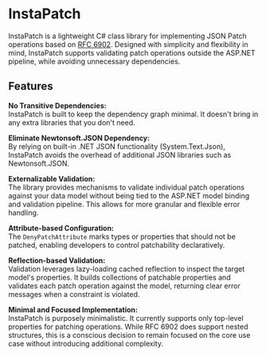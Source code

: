 # InstaPatch

InstaPatch is a lightweight C# class library for implementing JSON Patch operations based on [RFC 6902](https://datatracker.ietf.org/doc/html/rfc6902). Designed with simplicity and flexibility in mind, InstaPatch supports validating patch operations outside the ASP.NET pipeline, while avoiding unnecessary dependencies.

## Features

**No Transitive Dependencies:**  
InstaPatch is built to keep the dependency graph minimal. It doesn't bring in any extra libraries that you don't need.

**Eliminate Newtonsoft.JSON Dependency:**  
By relying on built-in .NET JSON functionality (System.Text.Json), InstaPatch avoids the overhead of additional JSON libraries such as Newtonsoft.JSON.

**Externalizable Validation:**  
The library provides mechanisms to validate individual patch operations against your data model without being tied to the ASP.NET model binding and validation pipeline. This allows for more granular and flexible error handling.

**Attribute-based Configuration:**  
The `DenyPatchAttribute` marks types or properties that should not be patched, enabling developers to control patchability declaratively.

**Reflection-based Validation:**  
Validation leverages lazy-loading cached reflection to inspect the target model's properties. It builds collections of patchable properties and validates each patch operation against the model, returning clear error messages when a constraint is violated.

**Minimal and Focused Implementation:**  
InstaPatch is purposely minimalistic. It currently supports only top-level properties for patching operations. While RFC 6902 does support nested structures, this is a conscious decision to remain focused on the core use case without introducing additional complexity.